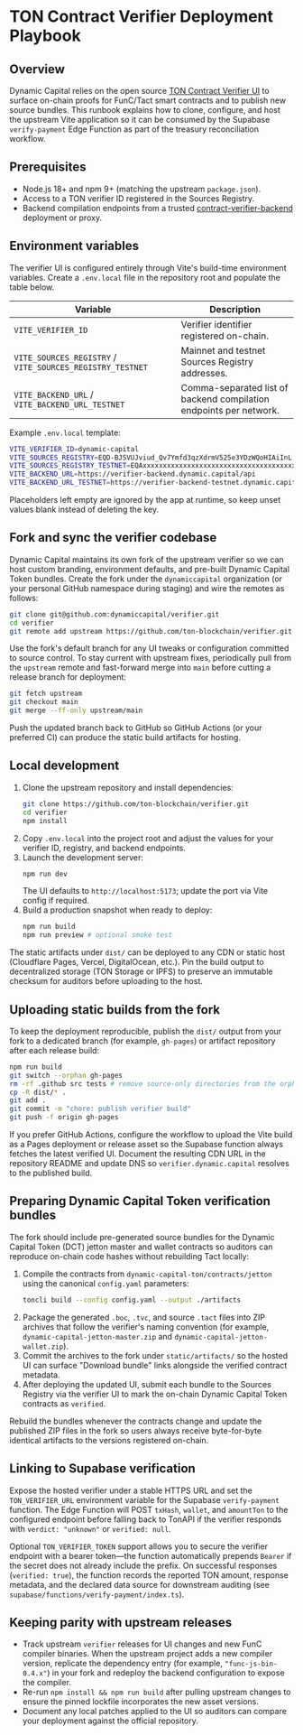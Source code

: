 # TON Contract Verifier Deployment Playbook

## Overview

Dynamic Capital relies on the open source
[TON Contract Verifier UI](https://github.com/ton-blockchain/verifier) to
surface on-chain proofs for FunC/Tact smart contracts and to publish new source
bundles. This runbook explains how to clone, configure, and host the upstream
Vite application so it can be consumed by the Supabase `verify-payment` Edge
Function as part of the treasury reconciliation workflow.

## Prerequisites

- Node.js 18+ and npm 9+ (matching the upstream `package.json`).
- Access to a TON verifier ID registered in the Sources Registry.
- Backend compilation endpoints from a trusted
  [contract-verifier-backend](https://github.com/ton-community/contract-verifier-backend)
  deployment or proxy.

## Environment variables

The verifier UI is configured entirely through Vite's build-time environment
variables. Create a `.env.local` file in the repository root and populate the
table below.

| Variable                                                  | Description                                                        |
| --------------------------------------------------------- | ------------------------------------------------------------------ |
| `VITE_VERIFIER_ID`                                        | Verifier identifier registered on-chain.                           |
| `VITE_SOURCES_REGISTRY` / `VITE_SOURCES_REGISTRY_TESTNET` | Mainnet and testnet Sources Registry addresses.                    |
| `VITE_BACKEND_URL` / `VITE_BACKEND_URL_TESTNET`           | Comma-separated list of backend compilation endpoints per network. |

Example `.env.local` template:

```bash
VITE_VERIFIER_ID=dynamic-capital
VITE_SOURCES_REGISTRY=EQD-BJSVUJviud_Qv7Ymfd3qzXdrmV525e3YDzWQoHIAiInL
VITE_SOURCES_REGISTRY_TESTNET=EQAxxxxxxxxxxxxxxxxxxxxxxxxxxxxxxxxxxxxxxxxx
VITE_BACKEND_URL=https://verifier-backend.dynamic.capital/api
VITE_BACKEND_URL_TESTNET=https://verifier-backend-testnet.dynamic.capital/api
```

Placeholders left empty are ignored by the app at runtime, so keep unset values
blank instead of deleting the key.

## Fork and sync the verifier codebase

Dynamic Capital maintains its own fork of the upstream verifier so we can host
custom branding, environment defaults, and pre-built Dynamic Capital Token
bundles. Create the fork under the `dynamiccapital` organization (or your
personal GitHub namespace during staging) and wire the remotes as follows:

```bash
git clone git@github.com:dynamiccapital/verifier.git
cd verifier
git remote add upstream https://github.com/ton-blockchain/verifier.git
```

Use the fork's default branch for any UI tweaks or configuration committed to
source control. To stay current with upstream fixes, periodically pull from the
`upstream` remote and fast-forward merge into `main` before cutting a release
branch for deployment:

```bash
git fetch upstream
git checkout main
git merge --ff-only upstream/main
```

Push the updated branch back to GitHub so GitHub Actions (or your preferred CI)
can produce the static build artifacts for hosting.

## Local development

1. Clone the upstream repository and install dependencies:
   ```bash
   git clone https://github.com/ton-blockchain/verifier.git
   cd verifier
   npm install
   ```
2. Copy `.env.local` into the project root and adjust the values for your
   verifier ID, registry, and backend endpoints.
3. Launch the development server:
   ```bash
   npm run dev
   ```
   The UI defaults to `http://localhost:5173`; update the port via Vite config
   if required.
4. Build a production snapshot when ready to deploy:
   ```bash
   npm run build
   npm run preview # optional smoke test
   ```

The static artifacts under `dist/` can be deployed to any CDN or static host
(Cloudflare Pages, Vercel, DigitalOcean, etc.). Pin the build output to
decentralized storage (TON Storage or IPFS) to preserve an immutable checksum
for auditors before uploading to the host.

## Uploading static builds from the fork

To keep the deployment reproducible, publish the `dist/` output from your fork
to a dedicated branch (for example, `gh-pages`) or artifact repository after
each release build:

```bash
npm run build
git switch --orphan gh-pages
rm -rf .github src tests # remove source-only directories from the orphan branch
cp -R dist/* .
git add .
git commit -m "chore: publish verifier build"
git push -f origin gh-pages
```

If you prefer GitHub Actions, configure the workflow to upload the Vite build as
a Pages deployment or release asset so the Supabase function always fetches the
latest verified UI. Document the resulting CDN URL in the repository README and
update DNS so `verifier.dynamic.capital` resolves to the published build.

## Preparing Dynamic Capital Token verification bundles

The fork should include pre-generated source bundles for the Dynamic Capital
Token (DCT) jetton master and wallet contracts so auditors can reproduce on-chain
code hashes without rebuilding Tact locally:

1. Compile the contracts from `dynamic-capital-ton/contracts/jetton` using the
   canonical `config.yaml` parameters:
   ```bash
   toncli build --config config.yaml --output ./artifacts
   ```
2. Package the generated `.boc`, `.tvc`, and source `.tact` files into ZIP
   archives that follow the verifier's naming convention (for example,
   `dynamic-capital-jetton-master.zip` and `dynamic-capital-jetton-wallet.zip`).
3. Commit the archives to the fork under `static/artifacts/` so the hosted UI can
   surface "Download bundle" links alongside the verified contract metadata.
4. After deploying the updated UI, submit each bundle to the Sources Registry via
   the verifier UI to mark the on-chain Dynamic Capital Token contracts as
   `verified`.

Rebuild the bundles whenever the contracts change and update the published ZIP
files in the fork so users always receive byte-for-byte identical artifacts to
the versions registered on-chain.

## Linking to Supabase verification

Expose the hosted verifier under a stable HTTPS URL and set the
`TON_VERIFIER_URL` environment variable for the Supabase `verify-payment`
function. The Edge Function will POST `txHash`, `wallet`, and `amountTon` to the
configured endpoint before falling back to TonAPI if the verifier responds with
`verdict: "unknown"` or `verified: null`.

Optional `TON_VERIFIER_TOKEN` support allows you to secure the verifier endpoint
with a bearer token—the function automatically prepends `Bearer` if the secret
does not already include the prefix. On successful responses (`verified: true`),
the function records the reported TON amount, response metadata, and the
declared data source for downstream auditing (see
`supabase/functions/verify-payment/index.ts`).

## Keeping parity with upstream releases

- Track upstream `verifier` releases for UI changes and new FunC compiler
  binaries. When the upstream project adds a new compiler version, replicate the
  dependency entry (for example, `"func-js-bin-0.4.x"`) in your fork and
  redeploy the backend configuration to expose the compiler.
- Re-run `npm install && npm run build` after pulling upstream changes to ensure
  the pinned lockfile incorporates the new asset versions.
- Document any local patches applied to the UI so auditors can compare your
  deployment against the official repository.
